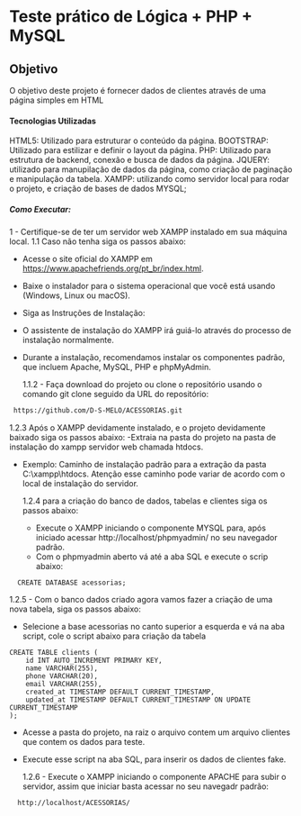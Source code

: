 # Teste prático de Lógica + PHP + MySQL

## Objetivo

O objetivo deste projeto é fornecer dados de clientes através de uma página simples em HTML

#### Tecnologias Utilizadas

HTML5: Utilizado para estruturar o conteúdo da página.
BOOTSTRAP: Utilizado para estilizar e definir o layout da página.
PHP: Utilizado para estrutura de backend, conexão e busca de dados da página.
JQUERY: utilizado para manupilação de dados da página, como criação de paginação e manipulação da tabela.
XAMPP: utilizando como servidor local para rodar o projeto, e criação de bases de dados MYSQL;

##### Como Executar:

1 - Certifique-se de ter um servidor web XAMPP instalado em sua máquina local.
1.1 Caso não tenha siga os passos abaixo:

- Acesse o site oficial do XAMPP em https://www.apachefriends.org/pt_br/index.html.
- Baixe o instalador para o sistema operacional que você está usando (Windows, Linux ou macOS).
- Siga as Instruções de Instalação:
- O assistente de instalação do XAMPP irá guiá-lo através do processo de instalação normalmente.
- Durante a instalação, recomendamos instalar os componentes padrão, que incluem Apache, MySQL, PHP e phpMyAdmin.

  1.1.2 - Faça download do projeto ou clone o repositório usando o comando git clone seguido da URL do repositório:

```bash
 https://github.com/D-S-MELO/ACESSORIAS.git
```

1.2.3 Após o XAMPP devidamente instalado, e o projeto devidamente baixado siga os passos abaixo:
-Extraia na pasta do projeto na pasta de instalação do xampp servidor web chamada htdocs.

- Exemplo: Caminho de instalação padrão para a extração da pasta C:\xampp\htdocs.
  Atenção esse caminho pode variar de acordo com o local de instalação do servidor.

  1.2.4 para a criação do banco de dados, tabelas e clientes siga os passos abaixo:

  - Execute o XAMPP iniciando o componente MYSQL para, após iniciado acessar http://localhost/phpmyadmin/ no seu navegador padrão.
  - Com o phpmyadmin aberto vá até a aba SQL e execute o scrip abaixo:

```
  CREATE DATABASE acessorias;
```

1.2.5 - Com o banco dados criado agora vamos fazer a criação de uma nova tabela, siga os passos abaixo:

- Selecione a base acessorias no canto superior a esquerda e vá na aba script, cole o script abaixo para criação da tabela

```
CREATE TABLE clients (
    id INT AUTO_INCREMENT PRIMARY KEY,
    name VARCHAR(255),
    phone VARCHAR(20),
    email VARCHAR(255),
    created_at TIMESTAMP DEFAULT CURRENT_TIMESTAMP,
    updated_at TIMESTAMP DEFAULT CURRENT_TIMESTAMP ON UPDATE CURRENT_TIMESTAMP
);
```

- Acesse a pasta do projeto, na raiz o arquivo contem um arquivo clientes que contem os dados para teste.
- Execute esse script na aba SQL, para inserir os dados de clientes fake.

  1.2.6 - Execute o XAMPP iniciando o componente APACHE para subir o servidor, assim que iniciar basta acessar no seu navegadr padrão:

```
  http://localhost/ACESSORIAS/
```
